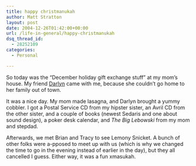 ```yaml
---
title: happy christmanukah
author: Matt Stratton
layout: post
date: 2004-12-26T01:42:00+00:00
url: /life-in-general/happy-christmanukah
dsq_thread_id:
  - 28252109
categories:
  - Personal

---
```

So today was the &#8220;December holiday gift exchange stuff&#8221; at my mom&#8217;s house. My friend [Darlyn][1] came with me, because she couldn&#8217;t go home to her family out of town.

It was a nice day. My mom made lasagna, and Darlyn brought a yummy cobbler. I got a Postal Service CD from my hipster sister, an Avril CD from the other sister, and a couple of books (newest Sedaris and one about sound design), a poker desk calendar, and _The Big Lebowski_ from my mom and stepdad.

Afterwards, we met Brian and Tracy to see Lemony Snicket. A bunch of other folks were a-pposed to meet up with us (which is why we changed the time to go in the evening instead of earlier in the day), but they all cancelled I guess. Either way, it was a fun xmasukah.

 [1]: http://darlyn.net